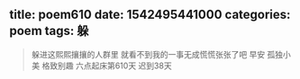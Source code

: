 title: poem610
date: 1542495441000
categories: poem
tags: 躲
---
> 躲进这熙熙攘攘的人群里
就看不到我的一事无成慌慌张张了吧
早安
孤独小美
格致别趣
六点起床第610天 迟到38天